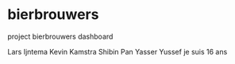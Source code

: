 # bierbrouwers
project bierbrouwers dashboard

Lars Ijntema
Kevin Kamstra
Shibin Pan
Yasser Yussef
je suis 16 ans